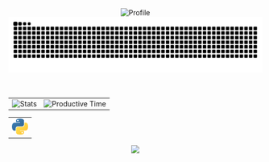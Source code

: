 <div align="center">
    <img src="http://github-profile-summary-cards.vercel.app/api/cards/profile-details?username=fadstat&theme=transparent" alt="Profile">
    <picture>
        <source media="(prefers-color-scheme: dark)" srcset="https://raw.githubusercontent.com/fadstat/fadstat/output/github-contribution-grid-snake-dark.svg" />
        <source media="(prefers-color-scheme: light)" srcset="https://raw.githubusercontent.com/fadstat/fadstat/output/github-contribution-grid-snake.svg" />
        <img alt="github contribution grid snake animation" src="https://raw.githubusercontent.com/fadstat/fadstat/output/github-contribution-grid-snake.svg" />
    </picture>
</div>
<br>
<br>
<div align="center">
    <td>
        <table>
            <tr>
                <td rowspan="2"><img src="http://github-profile-summary-cards.vercel.app/api/cards/stats?username=fadstat&theme=transparent" alt="Stats"></td>
                <td rowspan="2"><img src="http://github-profile-summary-cards.vercel.app/api/cards/productive-time?username=fadstat&theme=transparent&utcOffset=5" alt="Productive Time"></td>
            </tr>
        </table>
    </td>
    <table>
            <td>
                <img src="img/python.svg" width="32" height="32">
            </td>
    </table>
    <img src="https://komarev.com/ghpvc/?username=fadstat&color=0D1117&style=flat-square"/>
</div>
